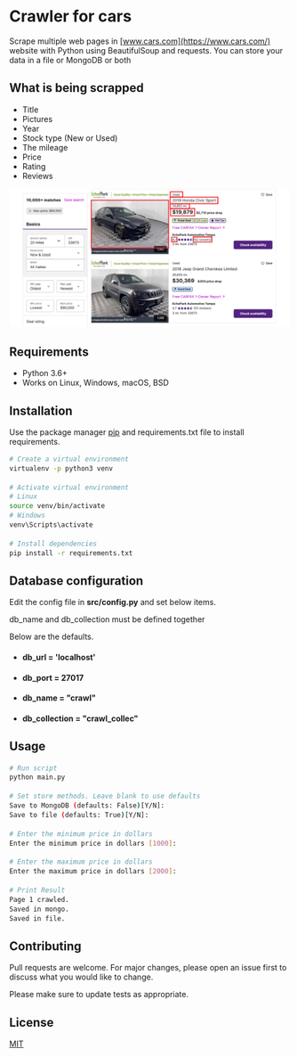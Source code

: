 # Crawler for cars

Scrape multiple web pages in [www.cars.com](https://www.cars.com/) website with Python using BeautifulSoup and requests.
You can store your data in a file or MongoDB or both

## What is being scrapped
* Title 
* Pictures
* Year
* Stock type (New or Used)
* The mileage
* Price
* Rating
* Reviews

![Show Items](./image.png)

## Requirements

* Python 3.6+
* Works on Linux, Windows, macOS, BSD

## Installation

Use the package manager [pip](https://pip.pypa.io/en/stable/) and requirements.txt file to install requirements.

```bash
# Create a virtual environment
virtualenv -p python3 venv

# Activate virtual environment
# Linux
source venv/bin/activate
# Windows
venv\Scripts\activate

# Install dependencies
pip install -r requirements.txt
```

## Database configuration
Edit the config file in **src/config.py** and set below items.

db_name and db_collection must be defined together

Below are the defaults.
* #### db_url = 'localhost'
* #### db_port = 27017
* #### db_name = "crawl"
* #### db_collection = "crawl_collec"



## Usage

```bash
# Run script
python main.py

# Set store methods. Leave blank to use defaults
Save to MongoDB (defaults: False)[Y/N]:
Save to file (defaults: True)[Y/N]:

# Enter the minimum price in dollars
Enter the minimum price in dollars [1000]:

# Enter the maximum price in dollars
Enter the maximum price in dollars [2000]:

# Print Result
Page 1 crawled.
Saved in mongo.
Saved in file.
```

## Contributing
Pull requests are welcome. For major changes, please open an issue first to discuss what you would like to change.

Please make sure to update tests as appropriate.

## License
[MIT](https://choosealicense.com/licenses/mit/)